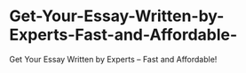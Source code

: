 # Get-Your-Essay-Written-by-Experts-Fast-and-Affordable-
Get Your Essay Written by Experts – Fast and Affordable!
